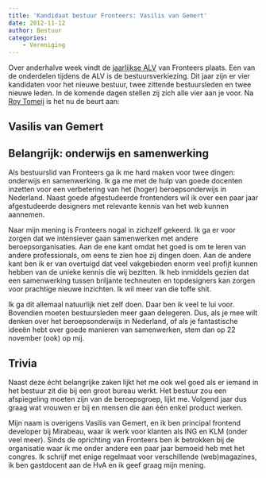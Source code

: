 ```yaml
---
title: 'Kandidaat bestuur Fronteers: Vasilis van Gemert'
date: 2012-11-12
author: Bestuur
categories:
    - Vereniging
---
```


Over anderhalve week vindt de [jaarlijkse ALV](/blog/2012/10/kom-naar-de-algemene-ledenvergadering-2012) van Fronteers plaats. Een van de onderdelen tijdens de ALV is de bestuursverkiezing. Dit jaar zijn er vier kandidaten voor het nieuwe bestuur, twee zittende bestuursleden en twee nieuwe leden. In de komende dagen stellen zij zich alle vier aan je voor. Na [Roy Tomeij](/blog/2012/11/kandidaat-bestuur-roy-tomeij) is het nu de beurt aan:

## Vasilis van Gemert

## Belangrijk: onderwijs en samenwerking

Als bestuurslid van Fronteers ga ik me hard maken voor twee dingen: onderwijs en samenwerking. Ik ga me met de hulp van goede docenten inzetten voor een verbetering van het (hoger) beroepsonderwijs in Nederland. Naast goede afgestudeerde frontenders wil ik over een paar jaar afgestudeerde designers met relevante kennis van het web kunnen aannemen.

Naar mijn mening is Fronteers nogal in zichzelf gekeerd. Ik ga er voor zorgen dat we intensiever gaan samenwerken met andere beroepsorganisaties. Aan de ene kant omdat het goed is om te leren van andere professionals, om eens te zien hoe zij dingen doen. Aan de andere kant ben ik er van overtuigd dat veel vakgebieden enorm veel profijt kunnen hebben van de unieke kennis die wij bezitten. Ik heb inmiddels gezien dat een samenwerking tussen briljante techneuten en topdesigners kan zorgen voor prachtige nieuwe inzichten. Ik wil meer van die toffe shit.

Ik ga dit allemaal natuurlijk niet zelf doen. Daar ben ik veel te lui voor. Bovendien moeten bestuursleden meer gaan delegeren. Dus, als je mee wilt denken over het beroepsonderwijs in Nederland, of als je fantastische ideeën hebt over goede manieren van samenwerken, stem dan op 22 november (ook) op mij.

## Trivia

Naast deze écht belangrijke zaken lijkt het me ook wel goed als er iemand in het bestuur zit die bij een groot bureau werkt. Het bestuur zou een afspiegeling moeten zijn van de beroepsgroep, lijkt me. Volgend jaar dus graag wat vrouwen er bij en mensen die aan één enkel product werken.

Mijn naam is overigens Vasilis van Gemert, en ik ben principal frontend developer bij Mirabeau, waar ik werk voor klanten als ING en KLM (onder veel meer). Sinds de oprichting van Fronteers ben ik betrokken bij de organisatie waar ik me onder andere een paar jaar bemoeid heb met het congres. Ik schrijf met enige regelmaat voor verschillende (web)magazines, ik ben gastdocent aan de HvA en ik geef graag mijn mening.
